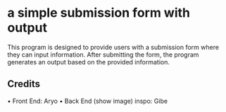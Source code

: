 # a simple submission form with output

This program is designed to provide users with a submission form where they can input information. After submitting the form, the program generates an output based on the provided information.

## Credits

• Front End: Aryo
• Back End (show image) inspo: Gibe

